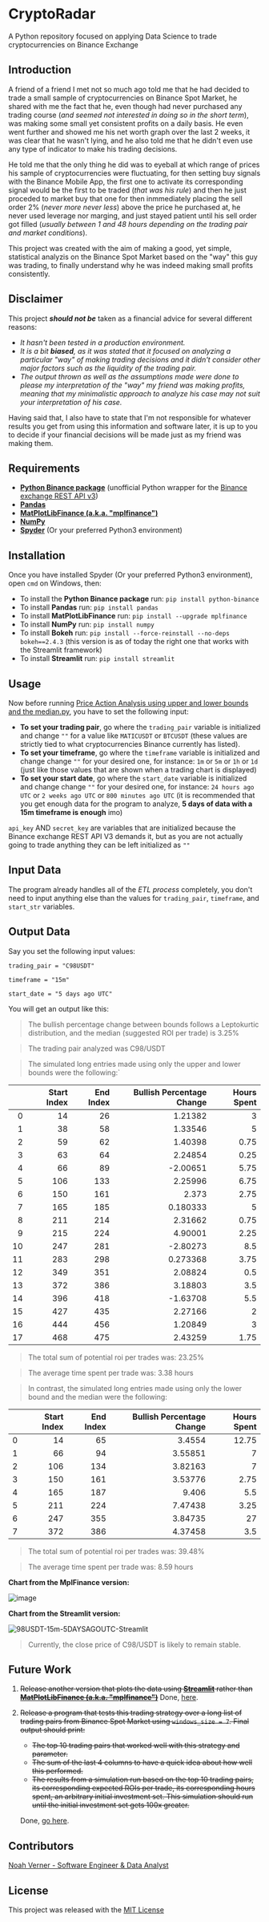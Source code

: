 # CryptoRadar
A Python repository focused on applying Data Science to trade cryptocurrencies on Binance Exchange

## Introduction

A friend of a friend I met not so much ago told me that he had decided to trade a small sample of cryptocurrencies on Binance Spot Market, he shared with me the fact that he, even though had never purchased any trading course (*and seemed not interested in doing so in the short term*), was making some small yet consistent profits on a daily basis. He even went further and showed me his net worth graph over the last 2 weeks, it was clear that he wasn't lying, and he also told me that he didn't even use any type of indicator to make his trading decisions.

He told me that the only thing he did was to eyeball at which range of prices his sample of cryptocurrencies were fluctuating, for then setting buy signals with the Binance Mobile App, the first one to activate its corresponding signal would be the first to be traded (*that was his rule*) and then he just proceded to market buy that one for then inmmediately placing the sell order 2% (*never more never less*) above the price he purchased at, he never used leverage nor marging, and just stayed patient until his sell order got filled (*usually between 1 and 48 hours depending on the trading pair and market conditions*).

This project was created with the aim of making a good, yet simple, statistical analyzis on the Binance Spot Market based on the "way" this guy was trading, to finally understand why he was indeed making small profits consistently.

## Disclaimer

This project ***should not be*** taken as a financial advice for several different reasons: 

* *It hasn't been tested in a production environment.*
* *It is a bit **biased**, as it was stated that it focused on analyzing a particular "way" of making trading decisions and it didn't consider other major factors such as the liquidity of the trading pair.*
* *The output thrown as well as the assumptions made were done to please my interpretation of the "way" my friend was making profits, meaning that my minimalistic approach to analyze his case may not suit your interpretation of his case.*

Having said that, I also have to state that I'm not responsible for whatever results you get from using this information and software later, it is up to you to decide if your financial decisions will be made just as my friend was making them.

## Requirements

* **[Python Binance package](https://python-binance.readthedocs.io/en/latest/)** (unofficial Python wrapper for the [Binance exchange REST API v3](https://binance-docs.github.io/apidocs/spot/en/#change-log))
* **[Pandas](https://pandas.pydata.org/)**
* **[MatPlotLibFinance (a.k.a. "mplfinance")](https://github.com/matplotlib/mplfinance)**
* **[NumPy](https://numpy.org/)**
* **[Spyder](https://www.spyder-ide.org/)** (Or your preferred Python3 environment)

## Installation

Once you have installed Spyder (Or your preferred Python3 environment), open `cmd` on Windows, then:

- To install the **Python Binance package** run: `pip install python-binance`
- To install **Pandas** run: `pip install pandas`
- To install **MatPlotLibFinance** run: `pip install --upgrade mplfinance`
- To install **NumPy** run: `pip install numpy`
- To install **Bokeh** run: `pip install --force-reinstall --no-deps bokeh==2.4.3` (this version is as of today the right one that works with the Streamlit framework)
- To install **Streamlit** run: `pip install streamlit`

## Usage

Now before running [Price Action Analysis using upper and lower bounds and the median.py](https://github.com/noahverner1995/Cryptoradar/blob/main/Binance%20Spot%20Market/MplFinance%20version/Price%20Action%20Analysis%20using%20upper%20and%20lower%20bounds%20and%20the%20median.py), you have to set the following input:

- **To set your trading pair**, go where the `trading_pair` variable is initialized and change `""` for a value like `MATICUSDT` or `BTCUSDT` (these values are strictly tied to what cryptocurrencies Binance currently has listed).
- **To set your timeframe**, go where the `timeframe` variable is initialized and change  change `""` for your desired one, for instance: `1m` or `5m` or `1h` or `1d` (just like those values that are shown when a trading chart is displayed)
- **To set your start date**,  go where the `start_date` variable is initialized and change  change `""` for your desired one, for instance: `24 hours ago UTC` or `2 weeks ago UTC` or `800 minutes ago UTC` (it is recommended that you get enough data for the program to analyze, **5 days of data with a 15m timeframe is enough** imo)

`api_key` AND `secret_key` are variables that are initialized because the Binance exchange REST API V3 demands it, but as you are not actually going to trade anything they can be left initialized as `""`

## Input Data

The program already handles all of the *ETL process* completely, you don't need to input anything else than the values for `trading_pair`, `timeframe`, and `start_str` variables.

## Output Data

Say you set the following input values:

`trading_pair = "C98USDT"`

`timeframe = "15m"`

`start_date = "5 days ago UTC"`

You will get an output like this:

> The bullish percentage change between bounds follows a Leptokurtic distribution, and the median (suggested ROI per trade) is 3.25%

> The trading pair analyzed was C98/USDT

> The simulated long entries made using only the upper and lower bounds were the following:`

|    |   Start Index |   End Index |   Bullish Percentage Change |   Hours Spent |
|---:|--------------:|------------:|----------------------------:|--------------:|
|  0 |            14 |          26 |                    1.21382  |          3    |
|  1 |            38 |          58 |                    1.33546  |          5    |
|  2 |            59 |          62 |                    1.40398  |          0.75 |
|  3 |            63 |          64 |                    2.24854  |          0.25 |
|  4 |            66 |          89 |                   -2.00651  |          5.75 |
|  5 |           106 |         133 |                    2.25996  |          6.75 |
|  6 |           150 |         161 |                    2.373    |          2.75 |
|  7 |           165 |         185 |                    0.180333 |          5    |
|  8 |           211 |         214 |                    2.31662  |          0.75 |
|  9 |           215 |         224 |                    4.90001  |          2.25 |
| 10 |           247 |         281 |                   -2.80273  |          8.5  |
| 11 |           283 |         298 |                    0.273368 |          3.75 |
| 12 |           349 |         351 |                    2.08824  |          0.5  |
| 13 |           372 |         386 |                    3.18803  |          3.5  |
| 14 |           396 |         418 |                   -1.63708  |          5.5  |
| 15 |           427 |         435 |                    2.27166  |          2    |
| 16 |           444 |         456 |                    1.20849  |          3    |
| 17 |           468 |         475 |                    2.43259  |          1.75 |

> The total sum of potential roi per trades was: 23.25%

> The average time spent per trade was: 3.38 hours

> In contrast, the simulated long entries made using only the lower bound and the median were the following:

|    |   Start Index |   End Index |   Bullish Percentage Change |   Hours Spent |
|---:|--------------:|------------:|----------------------------:|--------------:|
|  0 |            14 |          65 |                     3.4554  |         12.75 |
|  1 |            66 |          94 |                     3.55851 |          7    |
|  2 |           106 |         134 |                     3.82163 |          7    |
|  3 |           150 |         161 |                     3.53776 |          2.75 |
|  4 |           165 |         187 |                     9.406   |          5.5  |
|  5 |           211 |         224 |                     7.47438 |          3.25 |
|  6 |           247 |         355 |                     3.84735 |         27    |
|  7 |           372 |         386 |                     4.37458 |          3.5  |

> The total sum of potential roi per trades was: 39.48%

> The average time spent per trade was: 8.59 hours

**Chart from the MplFinance version:**

![image](https://user-images.githubusercontent.com/83596569/217118044-dca7e2ae-4de3-4e52-addf-907a02d59db0.png)

**Chart from the Streamlit version:**

![98USDT-15m-5DAYSAGOUTC-Streamlit](https://user-images.githubusercontent.com/83596569/216770723-6ed1e988-177a-4958-8c90-73224460a706.png)

> Currently, the close price of C98/USDT is likely to remain stable.

## Future Work

1.   <s>Release another version that plots the data using **[Streamlit](https://streamlit.io/)** rather than **[MatPlotLibFinance (a.k.a. "mplfinance")](https://github.com/matplotlib/mplfinance)**</s> Done, [here](https://github.com/noahverner1995/Cryptoradar/blob/main/Binance%20Spot%20Market/Streamlit%20version/Price%20Action%20Analysis%20using%20upper%20and%20lower%20bounds%20and%20the%20median%20-%20Streamlit%20Version.py).
2.   <s>Release a program that tests this trading strategy over a long list of trading pairs from Binance Spot Market using `windows_size = 7`. Final output should print:
     - The top 10 trading pairs that worked well with this strategy and parameter.
     - The sum of the last 4 columns to have a quick idea about how well this performed.
     - The results from a simulation run based on the top 10 trading pairs, its corresponding expected ROIs per trade, its corresponding hours spent, an arbitrary initial investment set. This simulation should run until the initial investment set gets 100x greater.
     </s>
     
     Done, [go here](https://github.com/noahverner1995/Cryptoradar/blob/main/Binance%20Spot%20Market/Top%2010%20from%20Binance%20Spot%20Market/Top%2010%20from%20Binance%20Spot%20Market%20using%20window_size%207.py).

## Contributors

[Noah Verner - Software Engineer & Data Analyst](https://www.linkedin.com/in/noahverner/)

## License

This project was released with the [MIT License](https://github.com/noahverner1995/Cryptoradar/blob/main/LICENSE)
